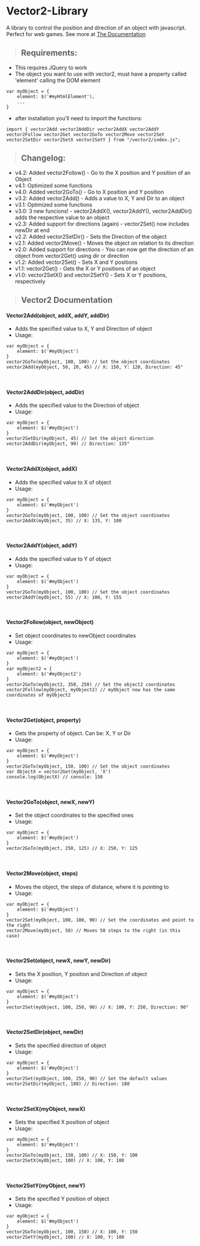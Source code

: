 # Vector2-Library
A library to control the position and direction of an object with javascript. Perfect for web games.
See more at [The Documentation](https://github.com/LeanLibDeveloper/vector2-Library/edit/main/README.md#vector2-documentation)

>## Requirements:
 * This requires JQuery to work
 * The object you want to use with vector2, must have a property called 'element' calling the DOM element
 ```
 var myObject = {
     element: $('#myHtmlElement'),
     ...
 }
 ```
 
 * after installation you'll need to import the functions:
```
import { vector2Add vector2AddDir vector2AddX vector2AddY vector2Follow vector2Get vector2GoTo vector2Move vector2Set vector2SetDir vector2SetX vector2SetY } from "/vector2/index.js";
```

>## Changelog:
 * v4.2: Added vector2Follow() - Go to the X position and Y position of an Object
 * v4.1: Optimized some functions
 * v4.0: Added vector2GoTo() - Go to X position and Y position
 * v3.2: Added vector2Add() - Adds a value to X, Y and Dir to an object
 * v3.1: Optimized some functions
 * v3.0: 3 new funcions! - vector2AddX(), vector2AddY(), vector2AddDir() adds the respective value to an object
 * v2.3: Added support for directions (again) - vector2Set() now includes newDir at end
 * v2.2: Added vector2SetDir() - Sets the Direction of the object
 * v2.1: Added vector2Move() - Moves the object on relation to its direction
 * v2.0: Added support for directions - You can now get the direction of an object from vector2Get() using dir or direction
 * v1.2: Added vector2Set() - Sets X and Y positions
 * v1.1: vector2Get() - Gets the X or Y positions of an object
 * v1.0: vector2SetX() and vector2SetY() - Sets X or Y positions, respectively


>## Vector2 Documentation
#### Vector2Add(object, addX, addY, addDir)
* Adds the specified value to X, Y and Direction of object
* Usage:
```
var myObject = {
	element: $('#myObject')
}
vector2GoTo(myObject, 100, 100) // Set the object coordinates
vector2Add(myObject, 50, 20, 45) // X: 150, Y: 120, Direction: 45°
```
</br>

#### Vector2AddDir(object, addDir)
* Adds the specified value to the Direction of object
* Usage:
```
var myObject = {
	element: $('#myObject')
}
vector2SetDir(myObject, 45) // Set the object direction
vector2AddDir(myObject, 90) // Direction: 135°
```
</br>

#### Vector2AddX(object, addX)
* Adds the specified value to X of object
* Usage:
```
var myObject = {
	element: $('#myObject')
}
vector2GoTo(myObject, 100, 100) // Set the object coordinates
vector2AddX(myObject, 35) // X: 135, Y: 100
```
</br>

#### Vector2AddY(object, addY)
* Adds the specified value to Y of object
* Usage:
```
var myObject = {
	element: $('#myObject')
}
vector2GoTo(myObject, 100, 100) // Set the object coordinates
vector2AddY(myObject, 55) // X: 100, Y: 155
```
</br>

#### Vector2Follow(object, newObject)
* Set object coordinates to newObject coordinates
* Usage:
```
var myObject = {
	element: $('#myObject')
}
var myObject2 = {
	element: $('#myObject2')
}
vector2GoTo(myObject2, 350, 250) // Set the object2 coordinates
vector2Follow(myObject, myObject2) // myObject now has the same coordinates of myObject2
```
</br>

#### Vector2Get(object, property)
* Gets the property of object. Can be: X, Y or Dir
* Usage:
```
var myObject = {
	element: $('#myObject')
}
vector2GoTo(myObject, 150, 100) // Set the object coordinates
var ObjectX = vector2Get(myObject, 'X')
console.log(ObjectX) // console: 150
```
</br>

#### Vector2GoTo(object, newX, newY)
* Set the object coordinates to the specified ones
* Usage:
```
var myObject = {
	element: $('#myObject')
}
vector2GoTo(myObject, 250, 125) // X: 250, Y: 125
```
</br>

#### Vector2Move(object, steps)
* Moves the object, the steps of distance, where it is pointing to
* Usage:
```
var myObject = {
	element: $('#myObject')
}
vector2Set(myObject, 100, 100, 90) // Set the coordinates and point to the right
vector2Move(myObject, 50) // Moves 50 steps to the right (in this case)
```
</br>

#### Vector2Set(object, newX, newY, newDir)
* Sets the X position, Y position and Direction of object
* Usage:
```
var myObject = {
	element: $('#myObject')
}
vector2Set(myObject, 100, 250, 90) // X: 100, Y: 250, Direction: 90°
```
</br>

#### Vector2SetDir(object, newDir)
* Sets the specified direction of object
* Usage:
```
var myObject = {
	element: $('#myObject')
}
vector2Set(myObject, 100, 250, 90) // Set the default values
vector2SetDir(myObject, 180) // Direction: 180
```
</br>

#### Vector2SetX(myObject, newX)
* Sets the specified X position of object
* Usage:
```
var myObject = {
	element: $('#myObject')
}
vector2GoTo(myObject, 150, 100) // X: 150, Y: 100
vector2SetX(myObject, 100) // X: 100, Y: 100
```
</br>

#### Vector2SetY(myObject, newY)
* Sets the specified Y position of object
* Usage:
```
var myObject = {
	element: $('#myObject')
}
vector2GoTo(myObject, 100, 150) // X: 100, Y: 150
vector2SetY(myObject, 100) // X: 100, Y: 100
```
